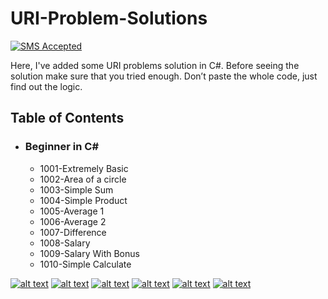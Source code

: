 # URI-Problem-Solutions
[![SMS Accepted](https://img.shields.io/badge/Submission-Accepted-brightgreen.svg)](#)

Here, I've added some URI problems solution in C#. Before seeing the solution make sure that you tried enough. Don’t paste the whole code, just find out the logic.

## Table of Contents
- ### Beginner in C#
  - 1001-Extremely Basic
  - 1002-Area of a circle
  - 1003-Simple Sum
  - 1004-Simple Product
  - 1005-Average 1
  - 1006-Average 2
  - 1007-Difference
  - 1008-Salary
  - 1009-Salary With Bonus
  - 1010-Simple Calculate



[![alt text][1.1]][1]
[![alt text][2.1]][2]
[![alt text][3.1]][3]
[![alt text][4.1]][4]
[![alt text][5.1]][5]
[![alt text][6.1]][6]

<!-- icons with padding -->
[1.1]: http://i.imgur.com/tXSoThF.png (twitter)
[2.1]: http://i.imgur.com/P3YfQoD.png (facebook)
[3.1]: http://i.imgur.com/yCsTjba.png (google plus)
[4.1]: http://i.imgur.com/YckIOms.png (tumblr)
[5.1]: http://i.imgur.com/1AGmwO3.png (dribbble)
[6.1]: http://i.imgur.com/0o48UoR.png (github)

<!-- update these accordingly -->
[1]: http://www.twitter.com/mehedi9339
[2]: http://www.facebook.com/mehedi9340
[3]: https://plus.google.com/+mehedi9339
[4]: http://mehedi9339.tumblr.com
[5]: http://dribbble.com/mehedi9339
[6]: http://www.github.com/mehedi9339
